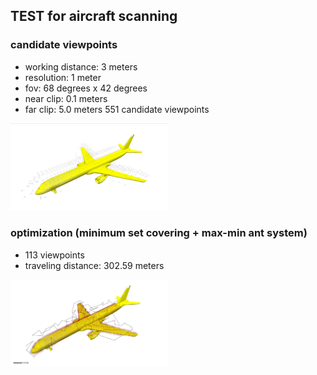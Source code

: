 ## TEST for aircraft scanning

### candidate viewpoints
- working distance: 3 meters
- resolution: 1 meter
- fov: 68 degrees x 42 degrees
- near clip: 0.1 meters
- far clip: 5.0 meters
551 candidate viewpoints
<img src="https://github.com/suneric/aircraft_scanning/blob/master/aircraft_scanning_plan/scripts/aircraft/vpscandidate-wd3r1.jpg" width=50% height=50%>


### optimization (minimum set covering + max-min ant system)
- 113 viewpoints
- traveling distance: 302.59 meters
<img src="https://github.com/suneric/aircraft_scanning/blob/master/aircraft_scanning_plan/scripts/aircraft/acobest113.jpg" width=50% height=50%>

